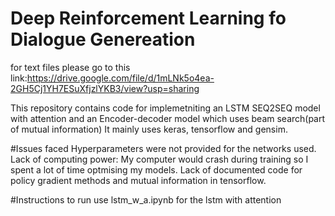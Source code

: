 # Deep Reinforcement Learning fo Dialogue Genereation
for text files please go to this link:https://drive.google.com/file/d/1mLNk5o4ea-2GH5Cj1YH7ESuXfjzlYKB3/view?usp=sharing

This repository contains code for implemetniting an LSTM SEQ2SEQ model with attention and an Encoder-decoder model which uses beam search(part of mutual information)
It mainly uses keras, tensorflow and gensim.

#Issues faced
Hyperparameters were not provided for the networks used.
Lack of computing power: My computer would crash during training so I spent a lot of time optmising my models.
Lack of documented code for policy gradient methods and mutual information in tensorflow.

#Instructions to run
use lstm_w_a.ipynb for the lstm with attention
